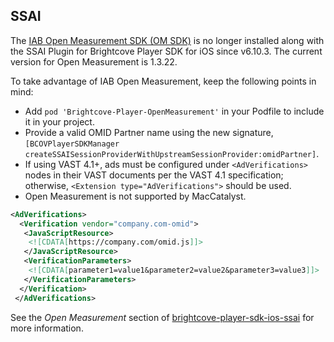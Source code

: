 SSAI
--------------

The [IAB Open Measurement SDK (OM SDK)](https://iabtechlab.com/standards/open-measurement-sdk/) is no longer installed along with the SSAI Plugin for Brightcove Player SDK for iOS since v6.10.3. The current version for Open Measurement is 1.3.22.

To take advantage of IAB Open Measurement, keep the following points in mind:

* Add `pod 'Brightcove-Player-OpenMeasurement'` in your Podfile to include it in your project.
* Provide a valid OMID Partner name using the new signature, `[BCOVPlayerSDKManager createSSAISessionProviderWithUpstreamSessionProvider:omidPartner]`.
* If using VAST 4.1+, ads must be configured under `<AdVerifications>` nodes in their VAST documents per the VAST 4.1 specification; otherwise, `<Extension type="AdVerifications">` should be used.
* Open Measurement is not supported by MacCatalyst.

```xml
<AdVerifications>
  <Verification vendor="company.com-omid">
   <JavaScriptResource>
    <![CDATA[https://company.com/omid.js]]>
   </JavaScriptResource>
   <VerificationParameters>
    <![CDATA[parameter1=value1&parameter2=value2&parameter3=value3]]>
   </VerificationParameters>
  </Verification>
 </AdVerifications>
 ```

See the *Open Measurement* section of [brightcove-player-sdk-ios-ssai](https://github.com/brightcove/brightcove-player-sdk-ios-ssai#OpenMeasurement) for more information.
